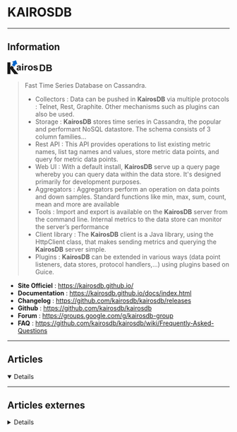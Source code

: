 # KAIROSDB
----

## <i class="fa-solid fa-hashtag"></i> Information

![Logo](../../_media/bdd/kairosdb/kairosdb_logo.png ':size=250 :no-zoom')


> <i class="fa-solid fa-quote-left"></i> Fast Time Series Database on Cassandra.
>
> - Collectors : Data can be pushed in **KairosDB** via multiple protocols : Telnet, Rest, Graphite. Other mechanisms such as plugins can also be used.
> - Storage : **KairosDB** stores time series in Cassandra, the popular and performant NoSQL datastore. The schema consists of 3 column families...
> - Rest API : This API provides operations to list existing metric names, list tag names and values, store metric data points, and query for metric data points.
> - Web UI : With a default install, **KairosDB** serve up a query page whereby you can query data within the data store. It's designed primarily for development purposes.
> - Aggregators : Aggregators perform an operation on data points and down samples. Standard functions like min, max, sum, count, mean and more are available
> - Tools : Import and export is available on the **KairosDB** server from the command line. Internal metrics to the data store can monitor the server’s performance
> - Client library : The **KairosDB** client is a Java library, using the HttpClient class, that makes sending metrics and querying the **KairosDB** server simple.
> - Plugins : **KairosDB** can be extended in various ways (data point listeners, data stores, protocol handlers,...) using plugins based on Guice. <i class="fa-solid fa-quote-left fa-rotate-180"></i>


- <i class="fa-solid fa-globe"></i> **Site Officiel** : https://kairosdb.github.io/
- <i class="fa-solid fa-book"></i> **Documentation** : https://kairosdb.github.io/docs/index.html
- <i class="fa-solid fa-file-circle-question"></i> **Changelog** : https://github.com/kairosdb/kairosdb/releases
- <i class="fa-brands fa-github"></i> **Github** : https://github.com/kairosdb/kairosdb
- <i class="fas fa-comments"></i> **Forum** : https://groups.google.com/g/kairosdb-group
- <i class="far fa-question-circle"></i> **FAQ** : https://github.com/kairosdb/kairosdb/wiki/Frequently-Asked-Questions

---

## <i class="fa-regular fa-newspaper"></i> Articles

<details open>

</details>

---

## <i class="fa-solid fa-glasses"></i> Articles externes

<details>

- [Playing With Kairos DB](https://mannekentech.com/2017/01/28/playing-with-kairos-db/)
- [KairosDB Statistics](https://kairosdb.github.io/docs/build/html/Statistics.html)

</details>
